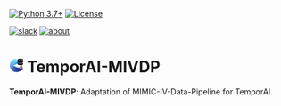 <!-- These are examples of badges you might want to add to your README:
     please update the URLs accordingly

[![Built Status](https://api.cirrus-ci.com/github/<USER>/temporai-mivdp.svg?branch=main)](https://cirrus-ci.com/github/<USER>/temporai-mivdp)
[![ReadTheDocs](https://readthedocs.org/projects/temporai-mivdp/badge/?version=latest)](https://temporai-mivdp.readthedocs.io/en/stable/)
[![Coveralls](https://img.shields.io/coveralls/github/<USER>/temporai-mivdp/main.svg)](https://coveralls.io/r/<USER>/temporai-mivdp)
[![PyPI-Server](https://img.shields.io/pypi/v/temporai-mivdp.svg)](https://pypi.org/project/temporai-mivdp/)
[![Conda-Forge](https://img.shields.io/conda/vn/conda-forge/temporai-mivdp.svg)](https://anaconda.org/conda-forge/temporai-mivdp)
[![Monthly Downloads](https://pepy.tech/badge/temporai-mivdp/month)](https://pepy.tech/project/temporai-mivdp)
[![Twitter](https://img.shields.io/twitter/url/http/shields.io.svg?style=social&label=Twitter)](https://twitter.com/temporai-mivdp)
-->

<!-- exclude_docs -->
[![Python 3.7+](https://img.shields.io/badge/python-3.7+-blue.svg)](https://www.python.org/downloads/release/python-370/)
[![License](https://img.shields.io/badge/License-Apache_2.0-blue.svg)](./LICENSE.txt)

[![slack](https://img.shields.io/badge/chat-on%20slack-purple?logo=slack)](https://join.slack.com/t/vanderschaarlab/shared_invite/zt-1u2rmhw06-sHS5nQDMN3Ka2Zer6sAU6Q)
[![about](https://img.shields.io/badge/about-The%20van%20der%20Schaar%20Lab-blue)](https://www.vanderschaar-lab.com/)
<!-- exclude_docs_end -->

# <img src="docs/assets/TemporAI_MIVDP_Logo_Icon.png" height=25> TemporAI-MIVDP

**TemporAI-MIVDP**: Adaptation of MIMIC-IV-Data-Pipeline for TemporAI.
